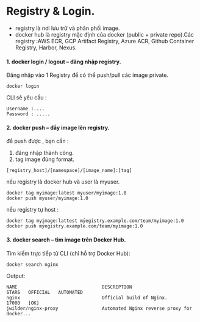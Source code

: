 # Registry & Login.

- registry là nơi lưu trữ và phân phối image.
- docker hub là registry mặc định của docker (public + private repo).Các registry :AWS ECR, GCP Artifact Registry, Azure ACR, Github Container Registry, Harbor, Nexus.

#### 1. docker login / logout – đăng nhập registry.

Đăng nhập vào 1 Registry để có thể push/pull các image private.

```
docker login
```
CLI sẽ yêu cầu : 
```
Username :....
Password : .....
```

#### 2. docker push – đẩy image lên registry.

để push được , bạn cần : 
1. đăng nhập thành công.
2. tag image đúng format.

```
[registry_host]/[namespace]/[image_name]:[tag]
```

nếu registry là docker hub và user là myuser.
```
docker tag myimage:latest myuser/myimage:1.0
docker push myuser/myimage:1.0
```

nếu registry tự host : 

```
docker tag myimage:lattest mỷegistry.example.com/team/myimage:1.0
docker push mỷegistry.example.com/team/myimage:1.0
```


#### 3. docker search – tìm image trên Docker Hub.

Tìm kiếm trực tiếp từ CLI (chỉ hỗ trợ Docker Hub):
```
docker search nginx
```
Output:

```
NAME                               DESCRIPTION                                     STARS   OFFICIAL   AUTOMATED
nginx                              Official build of Nginx.                        17000   [OK]
jwilder/nginx-proxy                Automated Nginx reverse proxy for docker... 
```
